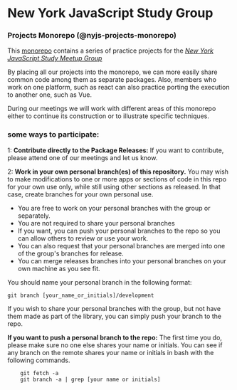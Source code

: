 # New York JavaScript Study Group
### Projects Monorepo (@nyjs-projects-monorepo)


This [monorepo](https://github.com/bobbwhy/nyjs-projects-monorepo) contains a series of practice projects for the 
*[New York JavaScript Study Meetup Group](https://www.meetup.com/New-York-JavaScript-Study-Group/)*

By placing all our projects into the monorepo, we can more easily share common 
code among them as separate packages.  Also, members who work on one platform, such as 
react can also practice porting the execution to another one, such as Vue.
 
During our meetings we will work with different areas of this monorepo either to continue its construction or 
to illustrate specific techniques.

### some ways to participate:

1: **Contribute directly to the Package Releases:** If you want to contribute, 
please attend one of our meetings and let us know.

2: **Work in your own personal branch(es) of this repository.**  You may wish to make modifications 
to one or more apps or sections of code in this repo for your own use only, while 
still using other sections as released.  In that case, create branches for your own 
personal use.

* You are free to work on your personal branches with the group or separately.
* You are not required to share your personal branches
* If you want, you can push your personal branches to the repo so you can allow others 
to review or use your work.
* You can also request that your personal branches are merged into one of the group's branches for release.
* You can merge releases branches into your personal branches on your own machine as you see fit.


You should name your personal branch in the following format:
 ``` 
 git branch [your_name_or_initials]/development 
```

If you wish to share your personal branches with the group, but not have them made as part 
of the library, you can simply push your branch to the repo.

**If you want to push a personal branch to the repo:** The first time you do, please make
sure no one else shares your name or initials.  You can see if any branch on the remote 
shares your name or initials in bash with the following commands.

```
    git fetch -a
    git branch -a | grep [your name or initials] 
```


 
 

